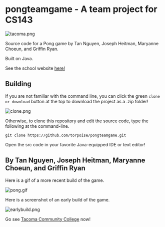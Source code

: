 # pongteamgame - A team project for CS143

![tacoma.png](https://torpoisebucket.s3-us-west-2.amazonaws.com/tacoma.png)

Source code for a Pong game by Tan Nguyen, Joseph Heitman, Maryanne Choeun, and Griffin Ryan.

Built on Java.

See the school website [here!](https://tacomacc.edu/)

## Building

If you are not familiar with the command line, you can click the green `clone or download` button at the top to download the project as a .zip folder!

![clone.png](https://torpoisebucket.s3-us-west-2.amazonaws.com/clone.png)

Otherwise, to clone this repository and edit the source code, type
the following at the command-line.

    git clone https://github.com/torpoise/pongteamgame.git

Open the src code in your favorite Java-equipped IDE or text editor!

## By Tan Nguyen, Joseph Heitman, Maryanne Choeun, and Griffin Ryan

Here is a gif of a more recent build of the game.

![pong.gif](https://torpoisebucket.s3-us-west-2.amazonaws.com/pong.gif)

Here is a screenshot of an early build of the game.

![earlybuild.png](https://torpoisebucket.s3-us-west-2.amazonaws.com/earlybuild.png)

Go see [Tacoma Community College](https://tacomacc.edu/) now!
